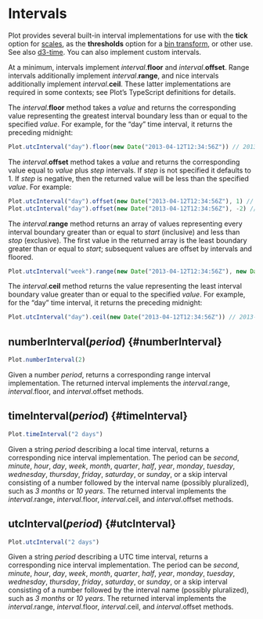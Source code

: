 <script setup>

import * as Plot from "@observablehq/plot";
import * as d3 from "d3";

</script>

# Intervals <VersionBadge pr="2075" />

Plot provides several built-in interval implementations for use with the **tick** option for [scales](./scales.md), as the **thresholds** option for a [bin transform](../transforms/bin.md), or other use. See also [d3-time](https://d3js.org/d3-time). You can also implement custom intervals.

At a minimum, intervals implement *interval*.**floor** and *interval*.**offset**. Range intervals additionally implement *interval*.**range**, and nice intervals additionally implement *interval*.**ceil**. These latter implementations are required in some contexts; see Plot’s TypeScript definitions for details.

The *interval*.**floor** method takes a *value* and returns the corresponding value representing the greatest interval boundary less than or equal to the specified *value*. For example, for the “day” time interval, it returns the preceding midnight:

```js
Plot.utcInterval("day").floor(new Date("2013-04-12T12:34:56Z")) // 2013-04-12
```

The *interval*.**offset** method takes a *value* and returns the corresponding value equal to *value* plus *step* intervals. If *step* is not specified it defaults to 1. If *step* is negative, then the returned value will be less than the specified *value*. For example:

```js
Plot.utcInterval("day").offset(new Date("2013-04-12T12:34:56Z"), 1) // 2013-04-13T12:34:56Z
Plot.utcInterval("day").offset(new Date("2013-04-12T12:34:56Z"), -2) // 2013-03-22T12:34:56Z
```

The *interval*.**range** method returns an array of values representing every interval boundary greater than or equal to *start* (inclusive) and less than *stop* (exclusive). The first value in the returned array is the least boundary greater than or equal to *start*; subsequent values are offset by intervals and floored.

```js
Plot.utcInterval("week").range(new Date("2013-04-12T12:34:56Z"), new Date("2013-05-12T12:34:56Z")) // [2013-04-14, 2013-04-21, 2013-04-28, 2013-05-05, 2013-05-12]
```

The *interval*.**ceil** method returns the value representing the least interval boundary value greater than or equal to the specified *value*. For example, for the “day” time interval, it returns the preceding midnight:

```js
Plot.utcInterval("day").ceil(new Date("2013-04-12T12:34:56Z")) // 2013-04-13
```

## numberInterval(*period*) {#numberInterval}

```js
Plot.numberInterval(2)
```

Given a number *period*, returns a corresponding range interval implementation. The returned interval implements the *interval*.range, *interval*.floor, and *interval*.offset methods.

## timeInterval(*period*) {#timeInterval}

```js
Plot.timeInterval("2 days")
```

Given a string *period* describing a local time interval, returns a corresponding nice interval implementation. The period can be *second*, *minute*, *hour*, *day*, *week*, *month*, *quarter*, *half*, *year*, *monday*, *tuesday*, *wednesday*, *thursday*, *friday*, *saturday*, or *sunday*, or a skip interval consisting of a number followed by the interval name (possibly pluralized), such as *3 months* or *10 years*. The returned interval implements the *interval*.range, *interval*.floor, *interval*.ceil, and *interval*.offset methods.

## utcInterval(*period*) {#utcInterval}

```js
Plot.utcInterval("2 days")
```

Given a string *period* describing a UTC time interval, returns a corresponding nice interval implementation. The period can be *second*, *minute*, *hour*, *day*, *week*, *month*, *quarter*, *half*, *year*, *monday*, *tuesday*, *wednesday*, *thursday*, *friday*, *saturday*, or *sunday*, or a skip interval consisting of a number followed by the interval name (possibly pluralized), such as *3 months* or *10 years*. The returned interval implements the *interval*.range, *interval*.floor, *interval*.ceil, and *interval*.offset methods.
